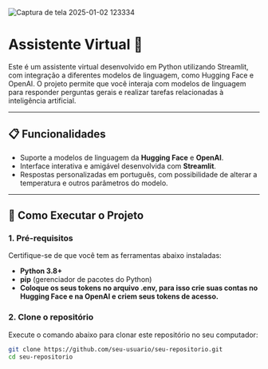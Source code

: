 ![Captura de tela 2025-01-02 123334](https://github.com/user-attachments/assets/4a4b928e-08da-4726-b633-92280ab9ed03)

# Assistente Virtual 🤖

Este é um assistente virtual desenvolvido em Python utilizando Streamlit, com integração a diferentes modelos de linguagem, como Hugging Face e OpenAI. O projeto permite que você interaja com modelos de linguagem para responder perguntas gerais e realizar tarefas relacionadas à inteligência artificial.

---

## 📋 Funcionalidades

- Suporte a modelos de linguagem da **Hugging Face** e **OpenAI**.
- Interface interativa e amigável desenvolvida com **Streamlit**.
- Respostas personalizadas em português, com possibilidade de alterar a temperatura e outros parâmetros do modelo.

---

## 🚀 Como Executar o Projeto

### 1. **Pré-requisitos**
Certifique-se de que você tem as ferramentas abaixo instaladas:
- **Python 3.8+**
- **pip** (gerenciador de pacotes do Python)
- **Coloque os seus tokens no arquivo .env, para isso crie suas contas no Hugging Face e na OpenAI e criem seus tokens de acesso.**

### 2. **Clone o repositório**
Execute o comando abaixo para clonar este repositório no seu computador:
```bash
git clone https://github.com/seu-usuario/seu-repositorio.git
cd seu-repositorio


